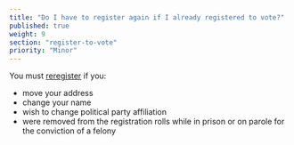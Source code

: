 ```yaml
---
title: "Do I have to register again if I already registered to vote?"
published: true
weight: 9
section: "register-to-vote"
priority: "Minor"
---
```

You must [reregister](http://registertovote.ca.gov/) if you:

- move your address
- change your name 
- wish to change political party affiliation 
- were removed from the registration rolls while in prison or on parole for the conviction of a felony
